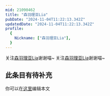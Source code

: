 ```yaml
---
mid: 21090462
title: "森羽理亚Lia"
pubDate: "2024-11-04T11:22:13.342Z"
updatedDate: "2024-11-04T11:22:13.342Z"
profile:
  {
    Nickname: ["森羽理亚Lia"],
  }
---
```


关注[森羽理亚Lia](https://space.bilibili.com/21090462)谢谢喵~ 关注[森羽理亚Lia](https://space.bilibili.com/21090462)谢谢喵~

## 此条目有待补充
你可以在[这里](https://github.com/Yuhanawa/VTuber.ICU/edit/master/src/content/v/森羽理亚Lia/index.md)编辑本文

